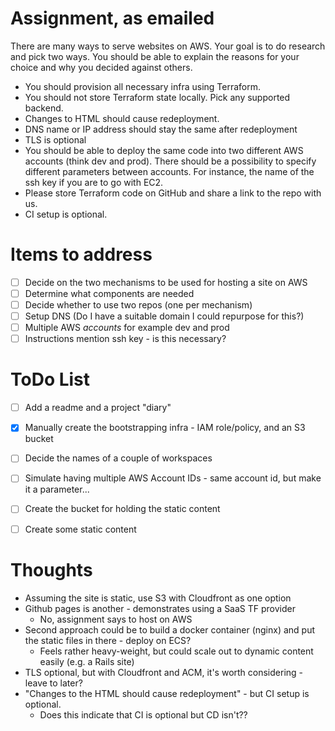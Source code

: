 # Assignment, as emailed

There are many ways to serve websites on AWS. Your goal is to do research and pick two ways. You should be able to explain the reasons for your choice and why you decided against others.

* You should provision all necessary infra using Terraform.
* You should not store Terraform state locally. Pick any supported backend.
* Changes to HTML should cause redeployment.
* DNS name or IP address should stay the same after redeployment
* TLS is optional
* You should be able to deploy the same code into two different AWS accounts (think dev and prod). There should be a possibility to specify different parameters between accounts. For instance, the name of the ssh key if you are to go with EC2.
* Please store Terraform code on GitHub and share a link to the repo with us.
* CI setup is optional.

# Items to address
- [ ] Decide on the two mechanisms to be used for hosting a site on AWS
- [ ] Determine what components are needed
- [ ] Decide whether to use two repos (one per mechanism)
- [ ] Setup DNS (Do I have a suitable domain I could repurpose for this?)
- [ ] Multiple AWS _accounts_ for example dev and prod
- [ ] Instructions mention ssh key - is this necessary?

# ToDo List
- [ ] Add a readme and a project "diary"
- [x] Manually create the bootstrapping infra - IAM role/policy, and an S3 bucket
- [ ] Decide the names of a couple of workspaces
- [ ] Simulate having multiple AWS Account IDs - same account id, but make it a parameter...
- [ ] Create the bucket for holding the static content
- [ ] Create some static content


# Thoughts
* Assuming the site is static, use S3 with Cloudfront as one option
* Github pages is another - demonstrates using a SaaS TF provider
  - No, assignment says to host on AWS
* Second approach could be to build a docker container (nginx) and put the static files in there - deploy on ECS?
  - Feels rather heavy-weight, but could scale out to dynamic content easily (e.g. a Rails site)
* TLS optional, but with Cloudfront and ACM, it's worth considering - leave to later?
* "Changes to the HTML should cause redeployment" - but CI setup is optional. 
  - Does this indicate that CI is optional but CD isn't??


